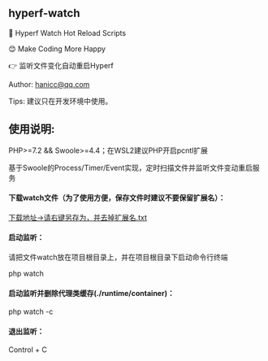 ## hyperf-watch

🚀 Hyperf Watch Hot Reload Scripts

😊 Make Coding More Happy

👉 监听文件变化自动重启Hyperf

Author: hanicc@qq.com

Tips: 建议只在开发环境中使用。

## 使用说明:

PHP>=7.2 && Swoole>=4.4；在WSL2建议PHP开启pcntl扩展

基于Swoole的Process/Timer/Event实现，定时扫描文件并监听文件变动重启服务

#### 下载watch文件（为了使用方便，保存文件时建议不要保留扩展名）：

[下载地址->请右键另存为，并去掉扩展名.txt](https://raw.githubusercontent.com/ha-ni-cc/hyperf-watch/master/watch)

#### 启动监听：

请把文件watch放在项目根目录上，并在项目根目录下启动命令行终端

php watch

#### 启动监听并删除代理类缓存(./runtime/container)：

php watch -c

#### 退出监听：

Control + C
